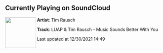 ## Currently Playing on SoundCloud

[<img align="left" width="100" src="https://i1.sndcdn.com/artworks-TREJ8Akl1WRwzYtq-rH2UYg-t500x500.jpg">](https://soundcloud.com/timrausch/music-sounds-better-with-you)

**Artist**: Tim Rausch 

**Track**: LUAP & Tim Rausch - Music Sounds Better With You

Last updated at 12/30/2021 14:49
